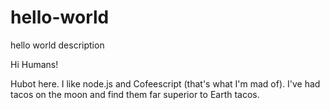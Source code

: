 # hello-world
hello world description

Hi Humans!

Hubot here. I like node.js and Cofeescript (that's what I'm mad of).
I've had tacos on the moon and find them far superior to Earth tacos.
